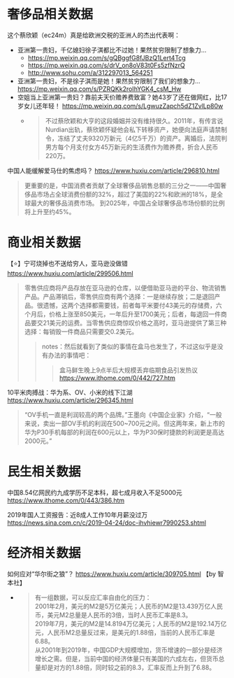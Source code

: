 
# 奢侈品相关数据

这个蔡欣颖（ec24m）真是给欧洲交税的亚洲人的杰出代表啊：
- 亚洲第一贵妇，千亿媳妇徐子淇都比不过她！果然贫穷限制了想象力… 
  * https://mp.weixin.qq.com/s/gQBggfG8fJBzQ1Lert4Tcg
  * https://mp.weixin.qq.com/s/drV_on8oV83t0Fs5zfNzrQ
  * http://www.sohu.com/a/312297013_564251
- 亚洲第一贵妇，不是徐子淇而是她！果然贫穷限制了我们的想象力… https://mp.weixin.qq.com/s/PZRQKk2roIhYGK4_csM_Hw
- 空姐当上亚洲第一贵妇？靠前夫天价赡养费致富？她43岁了还在做网红，比17岁女儿还年轻！ https://mp.weixin.qq.com/s/LgwuzZapch5dZ1ZvlLp80w
  * > 不过蔡欣颖和大亨的这段婚姻并没有维持很久。2011年，有传言说Nurdian出轨，蔡欣颖怀疑他会私下转移资产，她便向法庭声请禁制令，冻结了丈夫9320万新元（4亿5千万）的资产。离婚后，法院判男方每个月支付女方45万新元的生活费作为赡养费，折合人民币220万。

中国人能缓解爱马仕的焦虑吗？ https://www.huxiu.com/article/296810.html
> 更重要的是，中国消费者贡献了全球奢侈品销售总额的三分之一——中国奢侈品市场占全球消费份额的32%，超过了美国的22%和欧洲的18%，是全球最大的奢侈品消费市场。 到2025年，中国占全球奢侈品市场份额的比例将上升至约45%。

# 商业相关数据

【:star:】宁可烧掉也不送给穷人，亚马逊没做错 https://www.huxiu.com/article/299506.html
> 零售供应商将产品存放在亚马逊的仓库，以便借助亚马逊的平台、物流销售产品。产品滞销后，零售供应商有两个选择：一是继续存放；二是退回产品。很遗憾，这两个选择都需要钱，前者每平米要付43美元的存储费，六个月后，价格上涨至850美元，一年后升至1700美元；后者，每退回一件商品要交21美元的运费。当零售供应商惊叹价格之高时，亚马逊提供了第三种选择：每销毁一件商品只需要交0.2美元。
>> notes：然后就看到了类似的事情在盒马也发生了，不过这似乎是没有办法的事情吧：
>>> 盒马鲜生晚上9点半后大规模丢弃临期食品引发热议 https://www.ithome.com/0/442/727.htm

10平米肉搏战：华为系、OV、小米的线下江湖 https://www.huxiu.com/article/296345.html
> “OV手机一直是利润较高的两个品牌。”王墨向《中国企业家》介绍，“一般来说，卖出一部OV手机的利润在500~700元之间。但这两年来，新上市的华为P30手机每部的利润在600元以上，华为P30保时捷款的利润更是高达2000元。”

# 民生相关数据

中国8.54亿网民约九成学历不足本科，超七成月收入不足5000元 https://www.ithome.com/0/443/386.htm

2019年国人工资报告：近8成人工作10年月薪没过万 https://news.sina.com.cn/c/2019-04-24/doc-ihvhiewr7990253.shtml

# 经济相关数据

如何应对“华尔街之狼”？ https://www.huxiu.com/article/309705.html  【by 智本社】
- > 有一组数据，可以反应汇率自由化的压力：
<br> 2001年2月，美元的M2是5万亿美元；人民币的M2是13.439万亿人民币，美元M2总量是人民币的3倍，当时人民币汇率是8.3。
<br> 2019年7月，美元的M2是14.8194万亿美元；人民币的M2是192.14万亿元，人民币M2总量反过来，是美元的1.88倍，当前的人民币汇率是6.88。
<br> 从2001年到2019年，中国GDP大规模增加，货币增速的一部分是经济增长之需。但是，当前中国的经济体量只有美国的六成左右，但货币总量却是对方的1.88倍，同时较之前的8.3，汇率反而上升到了6.88。
